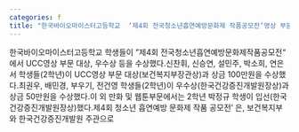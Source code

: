 ```yaml
---
categories: f
title: "한국바이오마이스터고등학교  ‘제4회 전국청소년흡연예방문화제 작품공모전’영상 부문 대상 우수상 수상"
---
```

한국바이오마이스터고등학교 학생들이 ”제4회 전국청소년흡연예방문화제작품공모전“ 에서 UCC영상 부문 대상, 우수상 등을 수상했다.신찬휘, 신승연, 설민주, 박소희, 연은서 학생들(2학년)이 UCC영상 부문 대상(보건복지부장관상)과 상금 100만원을 수상했다.최권우, 배민경, 부우기, 전건영 학생들(2학년)이 우수상(한국건강증진개발원장상)과 상금 50만원을 수상했다.이 외 만화 및 웹툰부문에서는 2학년 박정규 학생이 입선(한국건강증진개발원장상)했다.제4회 청소년 흡연예방 문화제 작품 공모전’ 은, 보건복지부와 한국건강증진개발원 주관으로